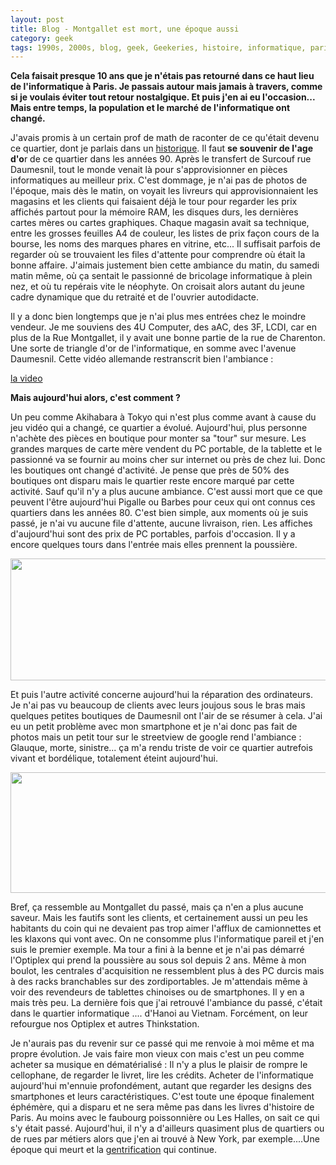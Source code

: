 ```yaml
---
layout: post
title: Blog - Montgallet est mort, une époque aussi
category: geek
tags: 1990s, 2000s, blog, geek, Geekeries, histoire, informatique, paris, 
---
```

**Cela faisait presque 10 ans que je n'étais pas retourné dans ce haut lieu de l'informatique à Paris. Je passais autour mais jamais à travers, comme si je voulais éviter tout retour nostalgique. Et puis j'en ai eu l'occasion... Mais entre temps, la population et le marché de l'informatique ont changé.**

J'avais promis à un certain prof de math de raconter de ce qu'était devenu ce quartier, dont je parlais dans un <a href="https://cheziceman.wordpress.com/2017/03/16/informatique-des-annees-80-a-nos-jours-1995-1998/">historique</a>. Il faut **se souvenir de l'age d'o**r de ce quartier dans les années 90. Après le transfert de Surcouf rue Daumesnil, tout le monde venait là pour s'approvisionner en pièces informatiques au meilleur prix. C'est dommage, je n'ai pas de photos de l'époque, mais dès le matin, on voyait les livreurs qui approvisionnaient les magasins et les clients qui faisaient déjà le tour pour regarder les prix affichés partout pour la mémoire RAM, les disques durs, les dernières cartes mères ou cartes graphiques. Chaque magasin avait sa technique, entre les grosses feuilles A4 de couleur, les listes de prix façon cours de la bourse, les noms des marques phares en vitrine, etc... Il suffisait parfois de regarder où se trouvaient les files d'attente pour comprendre où était la bonne affaire. J'aimais justement bien cette ambiance du matin, du samedi matin même, où ça sentait le passionné de bricolage informatique à plein nez, et où tu repérais vite le néophyte. On croisait alors autant du jeune cadre dynamique que du retraité et de l'ouvrier autodidacte.

Il y a donc bien longtemps que je n'ai plus mes entrées chez le moindre vendeur. Je me souviens des 4U Computer, des aAC, des 3F, LCDI, car en plus de la Rue Montgallet, il y avait une bonne partie de la rue de Charenton. Une sorte de triangle d'or de l'informatique, en somme avec l'avenue Daumesnil. Cette vidéo allemande restranscrit bien l'ambiance :

[la video](https://www.youtube.com/watch?v=kWfoai5CIbI)

**Mais aujourd'hui alors, c'est comment ?**

Un peu comme Akihabara à Tokyo qui n'est plus comme avant à cause du jeu vidéo qui a changé, ce quartier a évolué. Aujourd'hui, plus personne n'achète des pièces en boutique pour monter sa "tour" sur mesure. Les grandes marques de carte mère vendent du PC portable, de la tablette et le passionné va se fournir au moins cher sur internet ou près de chez lui. Donc les boutiques ont changé d'activité. Je pense que près de 50% des boutiques ont disparu mais le quartier reste encore marqué par cette activité. Sauf qu'il n'y a plus aucune ambiance. C'est aussi mort que ce que peuvent l'être aujourd'hui Pigalle ou Barbes pour ceux qui ont connus ces quartiers dans les années 80. C'est bien simple, aux moments où je suis passé, je n'ai vu aucune file d'attente, aucune livraison, rien. Les affiches d'aujourd'hui sont des prix de PC portables, parfois d'occasion. Il y a encore quelques tours dans l'entrée mais elles prennent la poussière.

<img class="aligncenter size-full wp-image-20540" src="https://cheziceman.files.wordpress.com/2017/06/capture2.png" alt="" width="529" height="195" />

Et puis l'autre activité concerne aujourd'hui la réparation des ordinateurs. Je n'ai pas vu beaucoup de clients avec leurs joujous sous le bras mais quelques petites boutiques de Daumesnil ont l'air de se résumer à cela. J'ai eu un petit problème avec mon smartphone et je n'ai donc pas fait de photos mais un petit tour sur le streetview de google rend l'ambiance : Glauque, morte, sinistre... ça m'a rendu triste de voir ce quartier autrefois vivant et bordélique, totalement éteint aujourd'hui.

<img class="aligncenter size-full wp-image-20539" src="https://cheziceman.files.wordpress.com/2017/06/capture1.png" alt="" width="552" height="193" />

Bref, ça ressemble au Montgallet du passé, mais ça n'en a plus aucune saveur. Mais les fautifs sont les clients, et certainement aussi un peu les habitants du coin qui ne devaient pas trop aimer l'afflux de camionnettes et les klaxons qui vont avec. On ne consomme plus l'informatique pareil et j'en suis le premier exemple. Ma tour a fini à la benne et je n'ai pas démarré l'Optiplex qui prend la poussière au sous sol depuis 2 ans. Même à mon boulot, les centrales d'acquisition ne ressemblent plus à des PC durcis mais à des racks branchables sur des zordiportables. Je m'attendais même à voir des revendeurs de tablettes chinoises ou de smartphones. Il y en a mais très peu. La dernière fois que j'ai retrouvé l'ambiance du passé, c'était dans le quartier informatique .... d'Hanoi au Vietnam. Forcément, on leur refourgue nos Optiplex et autres Thinkstation.

Je n'aurais pas du revenir sur ce passé qui me renvoie à moi même et ma propre évolution. Je vais faire mon vieux con mais c'est un peu comme acheter sa musique en dématérialisé : Il n'y a plus le plaisir de rompre le cellophane, de regarder le livret, lire les crédits. Acheter de l'informatique aujourd'hui m'ennuie profondément, autant que regarder les designs des smartphones et leurs caractéristiques. C'est toute une époque finalement éphémère, qui a disparu et ne sera même pas dans les livres d'histoire de Paris. Au moins avec le faubourg poissonnière ou Les Halles, on sait ce qui s'y était passé. Aujourd'hui, il n'y a d'ailleurs quasiment plus de quartiers ou de rues par métiers alors que j'en ai trouvé à New York, par exemple....Une époque qui meurt et la <a href="https://fr.wikipedia.org/wiki/Gentrification">gentrification</a> qui continue.
